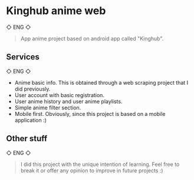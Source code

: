 # Kinghub anime web

◇ ENG ◇
> App anime project based on android app called
"Kinghub".

## Services 

◇ ENG ◇
- Anime basic info. This is obtained through a web scraping project that I did previously.
- User account with basic registration.
- User anime history and user anime playlists.
- Simple anime filter section.
- Mobile first. Obviously, since this project is based on a mobile application :)

## Other stuff 

◇ ENG ◇
> I did this project with the unique intention of learning. 
Feel free to break it or offer any opinion to improve in future projects :)
